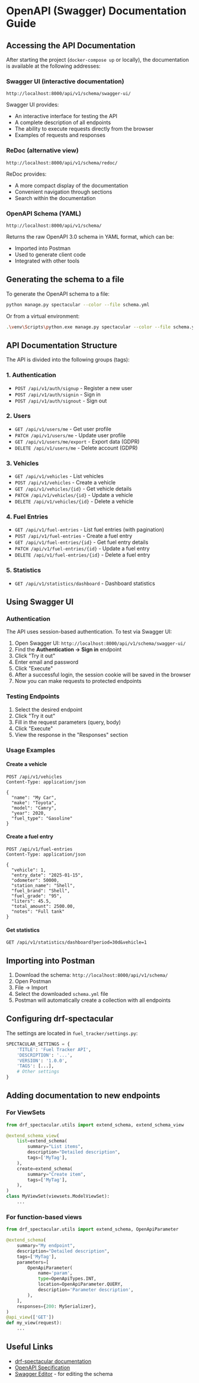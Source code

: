 # OpenAPI (Swagger) Documentation Guide

## Accessing the API Documentation

After starting the project (`docker-compose up` or locally), the documentation is available at the following addresses:

### Swagger UI (interactive documentation)
```
http://localhost:8000/api/v1/schema/swagger-ui/
```

Swagger UI provides:
- An interactive interface for testing the API
- A complete description of all endpoints
- The ability to execute requests directly from the browser
- Examples of requests and responses

### ReDoc (alternative view)
```
http://localhost:8000/api/v1/schema/redoc/
```

ReDoc provides:
- A more compact display of the documentation
- Convenient navigation through sections
- Search within the documentation

### OpenAPI Schema (YAML)
```
http://localhost:8000/api/v1/schema/
```

Returns the raw OpenAPI 3.0 schema in YAML format, which can be:
- Imported into Postman
- Used to generate client code
- Integrated with other tools

## Generating the schema to a file

To generate the OpenAPI schema to a file:

```bash
python manage.py spectacular --color --file schema.yml
```

Or from a virtual environment:

```bash
.\venv\Scripts\python.exe manage.py spectacular --color --file schema.yml
```

## API Documentation Structure

The API is divided into the following groups (tags):

### 1. Authentication
- `POST /api/v1/auth/signup` - Register a new user
- `POST /api/v1/auth/signin` - Sign in
- `POST /api/v1/auth/signout` - Sign out

### 2. Users
- `GET /api/v1/users/me` - Get user profile
- `PATCH /api/v1/users/me` - Update user profile
- `GET /api/v1/users/me/export` - Export data (GDPR)
- `DELETE /api/v1/users/me` - Delete account (GDPR)

### 3. Vehicles
- `GET /api/v1/vehicles` - List vehicles
- `POST /api/v1/vehicles` - Create a vehicle
- `GET /api/v1/vehicles/{id}` - Get vehicle details
- `PATCH /api/v1/vehicles/{id}` - Update a vehicle
- `DELETE /api/v1/vehicles/{id}` - Delete a vehicle

### 4. Fuel Entries
- `GET /api/v1/fuel-entries` - List fuel entries (with pagination)
- `POST /api/v1/fuel-entries` - Create a fuel entry
- `GET /api/v1/fuel-entries/{id}` - Get fuel entry details
- `PATCH /api/v1/fuel-entries/{id}` - Update a fuel entry
- `DELETE /api/v1/fuel-entries/{id}` - Delete a fuel entry

### 5. Statistics
- `GET /api/v1/statistics/dashboard` - Dashboard statistics

## Using Swagger UI

### Authentication

The API uses session-based authentication. To test via Swagger UI:

1. Open Swagger UI: `http://localhost:8000/api/v1/schema/swagger-ui/`
2. Find the **Authentication → Sign in** endpoint
3. Click "Try it out"
4. Enter email and password
5. Click "Execute"
6. After a successful login, the session cookie will be saved in the browser
7. Now you can make requests to protected endpoints

### Testing Endpoints

1. Select the desired endpoint
2. Click "Try it out"
3. Fill in the request parameters (query, body)
4. Click "Execute"
5. View the response in the "Responses" section

### Usage Examples

#### Create a vehicle
```
POST /api/v1/vehicles
Content-Type: application/json

{
  "name": "My Car",
  "make": "Toyota",
  "model": "Camry",
  "year": 2020,
  "fuel_type": "Gasoline"
}
```

#### Create a fuel entry
```
POST /api/v1/fuel-entries
Content-Type: application/json

{
  "vehicle": 1,
  "entry_date": "2025-01-15",
  "odometer": 50000,
  "station_name": "Shell",
  "fuel_brand": "Shell",
  "fuel_grade": "95",
  "liters": 45.5,
  "total_amount": 2500.00,
  "notes": "Full tank"
}
```

#### Get statistics
```
GET /api/v1/statistics/dashboard?period=30d&vehicle=1
```

## Importing into Postman

1. Download the schema: `http://localhost:8000/api/v1/schema/`
2. Open Postman
3. File → Import
4. Select the downloaded `schema.yml` file
5. Postman will automatically create a collection with all endpoints

## Configuring drf-spectacular

The settings are located in `fuel_tracker/settings.py`:

```python
SPECTACULAR_SETTINGS = {
    'TITLE': 'Fuel Tracker API',
    'DESCRIPTION': '...',
    'VERSION': '1.0.0',
    'TAGS': [...],
    # Other settings
}
```

## Adding documentation to new endpoints

### For ViewSets

```python
from drf_spectacular.utils import extend_schema, extend_schema_view

@extend_schema_view(
    list=extend_schema(
        summary="List items",
        description="Detailed description",
        tags=['MyTag'],
    ),
    create=extend_schema(
        summary="Create item",
        tags=['MyTag'],
    ),
)
class MyViewSet(viewsets.ModelViewSet):
    ...
```

### For function-based views

```python
from drf_spectacular.utils import extend_schema, OpenApiParameter

@extend_schema(
    summary="My endpoint",
    description="Detailed description",
    tags=['MyTag'],
    parameters=[
        OpenApiParameter(
            name='param',
            type=OpenApiTypes.INT,
            location=OpenApiParameter.QUERY,
            description='Parameter description',
        ),
    ],
    responses={200: MySerializer},
)
@api_view(['GET'])
def my_view(request):
    ...
```

## Useful Links

- [drf-spectacular documentation](https://drf-spectacular.readthedocs.io/)
- [OpenAPI Specification](https://swagger.io/specification/)
- [Swagger Editor](https://editor.swagger.io/) - for editing the schema